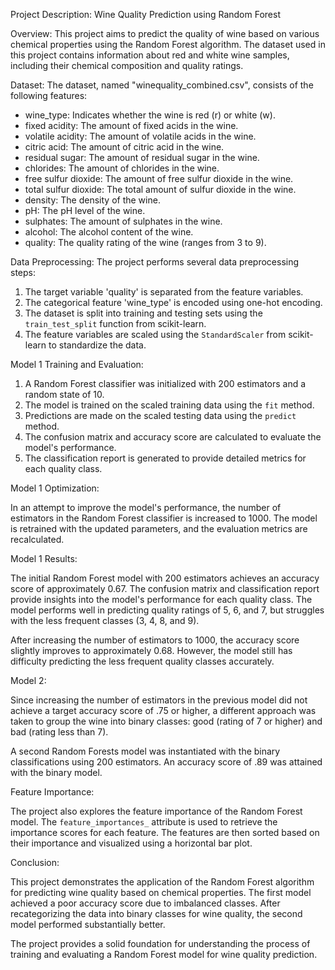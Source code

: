 Project Description: Wine Quality Prediction using Random Forest

Overview:
This project aims to predict the quality of wine based on various chemical properties using the Random Forest algorithm. The dataset used in this project contains information about red and white wine samples, including their chemical composition and quality ratings.

Dataset:
The dataset, named "winequality_combined.csv", consists of the following features:
- wine_type: Indicates whether the wine is red (r) or white (w).
- fixed acidity: The amount of fixed acids in the wine.
- volatile acidity: The amount of volatile acids in the wine.
- citric acid: The amount of citric acid in the wine.
- residual sugar: The amount of residual sugar in the wine.
- chlorides: The amount of chlorides in the wine.
- free sulfur dioxide: The amount of free sulfur dioxide in the wine.
- total sulfur dioxide: The total amount of sulfur dioxide in the wine.
- density: The density of the wine.
- pH: The pH level of the wine.
- sulphates: The amount of sulphates in the wine.
- alcohol: The alcohol content of the wine.
- quality: The quality rating of the wine (ranges from 3 to 9).

Data Preprocessing:
The project performs several data preprocessing steps:
1. The target variable 'quality' is separated from the feature variables.
2. The categorical feature 'wine_type' is encoded using one-hot encoding.
3. The dataset is split into training and testing sets using the `train_test_split` function from scikit-learn.
4. The feature variables are scaled using the `StandardScaler` from scikit-learn to standardize the data.

Model 1 Training and Evaluation:
1. A Random Forest classifier was initialized with 200 estimators and a random state of 10.
2. The model is trained on the scaled training data using the `fit` method.
3. Predictions are made on the scaled testing data using the `predict` method.
4. The confusion matrix and accuracy score are calculated to evaluate the model's performance.
5. The classification report is generated to provide detailed metrics for each quality class.

Model 1 Optimization:

In an attempt to improve the model's performance, the number of estimators in the Random Forest classifier is increased to 1000. The model is retrained with the updated parameters, and the evaluation metrics are recalculated.

Model 1 Results:

The initial Random Forest model with 200 estimators achieves an accuracy score of approximately 0.67. The confusion matrix and classification report provide insights into the model's performance for each quality class. The model performs well in predicting quality ratings of 5, 6, and 7, but struggles with the less frequent classes (3, 4, 8, and 9).

After increasing the number of estimators to 1000, the accuracy score slightly improves to approximately 0.68. However, the model still has difficulty predicting the less frequent quality classes accurately.

Model 2:

Since increasing the number of estimators in the previous model did not achieve a target accuracy score of .75 or higher, a different approach was taken to group the wine into binary classes: good (rating of 7 or higher) and bad (rating less than 7).

A second Random Forests model was instantiated with the binary classifications using 200 estimators. An accuracy score of .89 was attained with the binary model. 

Feature Importance:

The project also explores the feature importance of the Random Forest model. The `feature_importances_` attribute is used to retrieve the importance scores for each feature. The features are then sorted based on their importance and visualized using a horizontal bar plot.

Conclusion:

This project demonstrates the application of the Random Forest algorithm for predicting wine quality based on chemical properties. The first model achieved a poor accuracy score due to imbalanced classes. After recategorizing the data into binary classes for wine quality, the second model performed substantially better.

The project provides a solid foundation for understanding the process of training and evaluating a Random Forest model for wine quality prediction.
